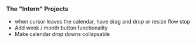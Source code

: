 ### The "Intern" Projects
* when cursor leaves the calendar, have drag and drop or resize flow stop
* Add week / month button functionality
* Make calendar drop downs collapsable 

